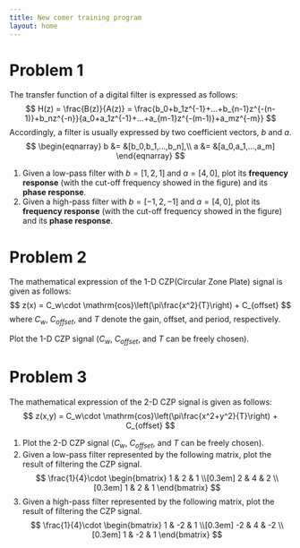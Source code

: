```yaml
---
title: New comer training program
layout: home
---
```


# Problem 1
The transfer function of a digital filter is expressed as follows:\
$$
H(z) = \frac{B(z)}{A(z)} = \frac{b_0+b_1z^{-1}+...+b_{n-1}z^{-(n-1)}+b_nz^{-n}}{a_0+a_1z^{-1}+...+a_{m-1}z^{-(m-1)}+a_mz^{-m}}
$$
Accordingly, a filter is usually expressed by two coefficient vectors, $b$ and $a$.\
$$
\begin{eqnarray}
   b &= &[b_0,b_1,...,b_n],\\
   a &= &[a_0,a_1,...,a_m]
\end{eqnarray}
$$
1. Given a low-pass filter with $b=[1,2,1]$ and $a=[4,0]$, plot its **frequency response** (with the cut-off frequency showed in the figure) and its **phase response**.
2. Given a high-pass filter with $b=[-1,2,-1]$ and $a=[4,0]$, plot its **frequency response** (with the cut-off frequency showed in the figure) and its **phase response**.

# Problem 2
The mathematical expression of the 1-D CZP(Circular Zone Plate) signal is given as follows:\
$$
z(x) = C_w\cdot \mathrm{cos}\left(\pi\frac{x^2}{T}\right) + C_{offset}
$$
where $C_w$, $C_{offset}$, and $T$ denote the gain, offset, and period, respectively.

Plot the 1-D CZP signal ($C_w$, $C_{offset}$, and $T$ can be freely chosen).

# Problem 3
The mathematical expression of the 2-D CZP signal is given as follows:\
$$
z(x,y) = C_w\cdot \mathrm{cos}\left(\pi\frac{x^2+y^2}{T}\right) + C_{offset}
$$
1. Plot the 2-D CZP signal ($C_w$, $C_{offset}$, and $T$ can be freely chosen).
2. Given a low-pass filter represented by the following matrix, plot the result of filtering the CZP signal.\
$$
\frac{1}{4}\cdot
\begin{bmatrix}
1 & 2 & 1 \\[0.3em]
2 & 4 & 2 \\[0.3em]
1 & 2 & 1
\end{bmatrix}
$$
3. Given a high-pass filter represented by the following matrix, plot the result of filtering the CZP signal.\
$$
\frac{1}{4}\cdot
\begin{bmatrix}
1 & -2 & 1 \\[0.3em]
-2 & 4 & -2 \\[0.3em]
1 & -2 & 1
\end{bmatrix}
$$

